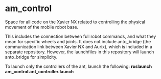 # am_control

Space for all code on the Xavier NX related to controlling the physical movement of the mobile robot base. 

This includes the connection between full robot commands, and what they mean for specific wheels and joints. It does not include
anto_bridge (the communication link between Xavier NX and Aurix), which is included in a separate repository. However, the launchfiles
in this repository will launch anto_bridge for simplicity.

To launch only the controllers of the ant, launch the following:
**roslaunch am_control ant_controller.launch**

